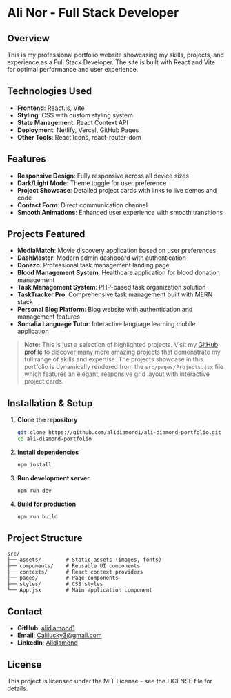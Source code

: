 # Ali Nor - Full Stack Developer

## Overview

This is my professional portfolio website showcasing my skills, projects, and experience as a Full Stack Developer. The site is built with React and Vite for optimal performance and user experience.

## Technologies Used

- **Frontend**: React.js, Vite
- **Styling**: CSS with custom styling system
- **State Management**: React Context API
- **Deployment**: Netlify, Vercel, GitHub Pages
- **Other Tools**: React Icons, react-router-dom

## Features

- **Responsive Design**: Fully responsive across all device sizes
- **Dark/Light Mode**: Theme toggle for user preference
- **Project Showcase**: Detailed project cards with links to live demos and code
- **Contact Form**: Direct communication channel
- **Smooth Animations**: Enhanced user experience with smooth transitions

## Projects Featured

- **MediaMatch**: Movie discovery application based on user preferences
- **DashMaster**: Modern admin dashboard with authentication
- **Donezo**: Professional task management landing page
- **Blood Management System**: Healthcare application for blood donation management
- **Task Management System**: PHP-based task organization solution
- **TaskTracker Pro**: Comprehensive task management built with MERN stack
- **Personal Blog Platform**: Blog website with authentication and management features
- **Somalia Language Tutor**: Interactive language learning mobile application

> **Note:** This is just a selection of highlighted projects. Visit my [GitHub profile](https://github.com/alidiamond1) to discover many more amazing projects that demonstrate my full range of skills and expertise. The projects showcase in this portfolio is dynamically rendered from the `src/pages/Projects.jsx` file which features an elegant, responsive grid layout with interactive project cards.

## Installation & Setup

1. **Clone the repository**
   ```bash
   git clone https://github.com/alidiamond1/ali-diamond-portfolio.git
   cd ali-diamond-portfolio
   ```

2. **Install dependencies**
   ```bash
   npm install
   ```

3. **Run development server**
   ```bash
   npm run dev
   ```

4. **Build for production**
   ```bash
   npm run build
   ```

## Project Structure

```
src/
├── assets/        # Static assets (images, fonts)
├── components/    # Reusable UI components
├── contexts/      # React context providers
├── pages/         # Page components
├── styles/        # CSS styles
└── App.jsx        # Main application component
```

## Contact

- **GitHub**: [alidiamond1](https://github.com/alidiamond1)
- **Email**: Calilucky3@gmail.com
- **LinkedIn**: [Alidiamond](https://www.linkedin.com/in/ali-diamond-19b8052b9/)


## License

This project is licensed under the MIT License - see the LICENSE file for details.
